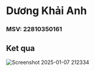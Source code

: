 # Dương Khải Anh
### MSV: 22810350161
## Ket qua

![Screenshot 2025-01-07 212334](https://github.com/user-attachments/assets/05fdd8a7-cbb3-4994-a51c-55b86d5f3704)
